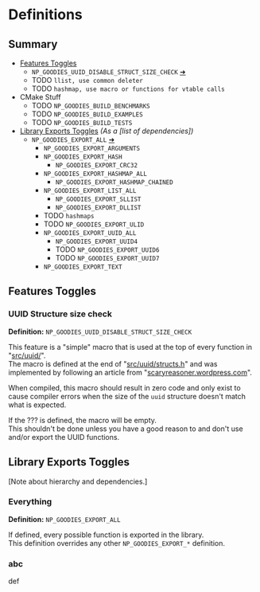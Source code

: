 # Definitions

## Summary
* [Features Toggles](#features-toggles)
  * `NP_GOODIES_UUID_DISABLE_STRUCT_SIZE_CHECK` [➜](#uuid-structure-size-check)
  * TODO `llist, use common deleter`
  * TODO `hashmap, use macro or functions for vtable calls`
* CMake Stuff
  * TODO `NP_GOODIES_BUILD_BENCHMARKS`
  * TODO `NP_GOODIES_BUILD_EXAMPLES`
  * TODO `NP_GOODIES_BUILD_TESTS`
* [Library Exports Toggles](#library-exports-toggles) *(As a [list of dependencies])*
  * `NP_GOODIES_EXPORT_ALL` [➜](#everything)
    * `NP_GOODIES_EXPORT_ARGUMENTS`
    * `NP_GOODIES_EXPORT_HASH`
      * `NP_GOODIES_EXPORT_CRC32`
    * `NP_GOODIES_EXPORT_HASHMAP_ALL`
      * `NP_GOODIES_EXPORT_HASHMAP_CHAINED`
    * `NP_GOODIES_EXPORT_LIST_ALL`
      * `NP_GOODIES_EXPORT_SLLIST`
      * `NP_GOODIES_EXPORT_DLLIST`
    * TODO `hashmaps`
    * TODO `NP_GOODIES_EXPORT_ULID`
    * `NP_GOODIES_EXPORT_UUID_ALL`
      * `NP_GOODIES_EXPORT_UUID4`
      * TODO `NP_GOODIES_EXPORT_UUID6`
      * TODO `NP_GOODIES_EXPORT_UUID7`
    * `NP_GOODIES_EXPORT_TEXT`


## Features Toggles

### UUID Structure size check
**Definition:** `NP_GOODIES_UUID_DISABLE_STRUCT_SIZE_CHECK`

This feature is a "simple" macro that is used at the top of every function in
"[src/uuid/](src/uuid)".<br>
The macro is defined at the end of "[src/uuid/structs.h](src/uuid/structs.h)" and
was implemented by following an article from
"[scaryreasoner.wordpress.com](https://scaryreasoner.wordpress.com/2009/02/28/checking-sizeof-at-compile-time/)".

When compiled, this macro should result in zero code and only exist to cause
compiler errors when the size of the `uuid` structure doesn't match what is expected.

If the ??? is defined, the macro will be empty.<br>
This shouldn't be done unless you have a good reason to and don't use and/or
export the UUID functions.


## Library Exports Toggles
[Note about hierarchy and dependencies.]

### Everything
**Definition:** `NP_GOODIES_EXPORT_ALL`

If defined, every possible function is exported in the library.<br>
This definition overrides any other `NP_GOODIES_EXPORT_*` definition.

### abc
def

